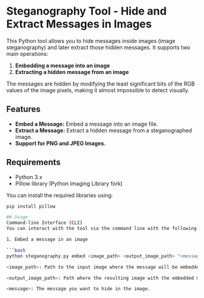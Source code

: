 # Steganography Tool - Hide and Extract Messages in Images

This Python tool allows you to hide messages inside images (image steganography) and later extract those hidden messages. It supports two main operations:

1. **Embedding a message into an image**
2. **Extracting a hidden message from an image**

The messages are hidden by modifying the least significant bits of the RGB values of the image pixels, making it almost impossible to detect visually.

## Features

- **Embed a Message:** Embed a message into an image file.
- **Extract a Message:** Extract a hidden message from a steganographed image.
- **Support for PNG and JPEG Images.**

## Requirements

- Python 3.x
- Pillow library (Python Imaging Library fork)

You can install the required libraries using:

```bash
pip install pillow

## Usage
Command-line Interface (CLI)
You can interact with the tool via the command line with the following subcommands:

1. Embed a message in an image

```bash
python steganography.py embed <image_path> <output_image_path> "<message>"

<image_path>: Path to the input image where the message will be embedded.

<output_image_path>: Path where the resulting image with the embedded message will be saved.

<message>: The message you want to hide in the image.
